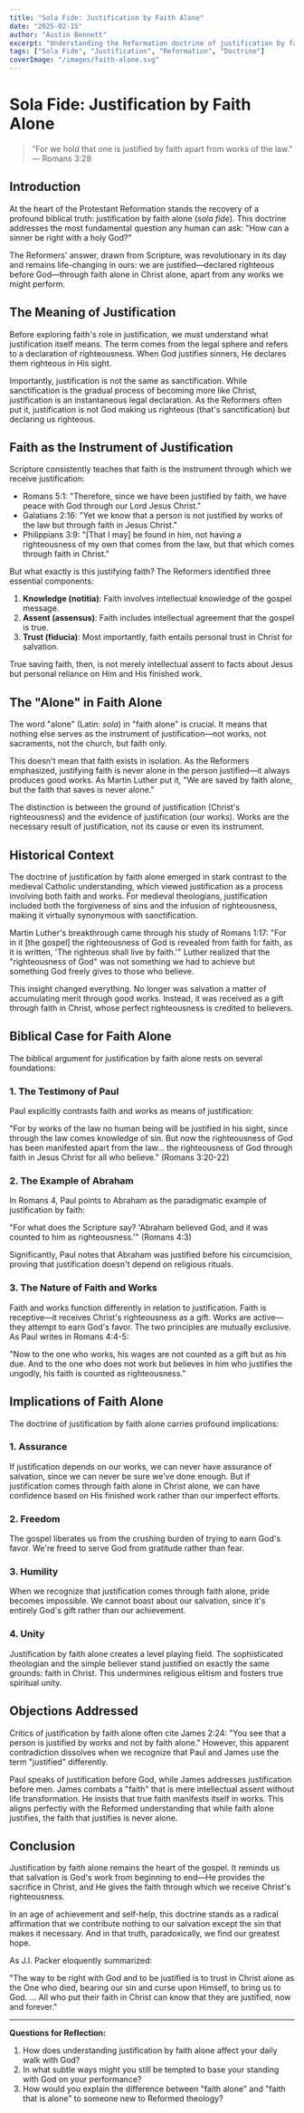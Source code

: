 ```yaml
---
title: "Sola Fide: Justification by Faith Alone"
date: "2025-02-15"
author: "Austin Bennett"
excerpt: "Understanding the Reformation doctrine of justification by faith alone and its central importance to the gospel."
tags: ["Sola Fide", "Justification", "Reformation", "Doctrine"]
coverImage: "/images/faith-alone.svg"
---
```


# Sola Fide: Justification by Faith Alone

> "For we hold that one is justified by faith apart from works of the law." — Romans 3:28

## Introduction

At the heart of the Protestant Reformation stands the recovery of a profound biblical truth: justification by faith alone (*sola fide*). This doctrine addresses the most fundamental question any human can ask: "How can a sinner be right with a holy God?"

The Reformers' answer, drawn from Scripture, was revolutionary in its day and remains life-changing in ours: we are justified—declared righteous before God—through faith alone in Christ alone, apart from any works we might perform.

## The Meaning of Justification

Before exploring faith's role in justification, we must understand what justification itself means. The term comes from the legal sphere and refers to a declaration of righteousness. When God justifies sinners, He declares them righteous in His sight.

Importantly, justification is not the same as sanctification. While sanctification is the gradual process of becoming more like Christ, justification is an instantaneous legal declaration. As the Reformers often put it, justification is not God making us righteous (that's sanctification) but declaring us righteous.

## Faith as the Instrument of Justification

Scripture consistently teaches that faith is the instrument through which we receive justification:

- Romans 5:1: "Therefore, since we have been justified by faith, we have peace with God through our Lord Jesus Christ."
- Galatians 2:16: "Yet we know that a person is not justified by works of the law but through faith in Jesus Christ."
- Philippians 3:9: "[That I may] be found in him, not having a righteousness of my own that comes from the law, but that which comes through faith in Christ."

But what exactly is this justifying faith? The Reformers identified three essential components:

1. **Knowledge (notitia)**: Faith involves intellectual knowledge of the gospel message.
2. **Assent (assensus)**: Faith includes intellectual agreement that the gospel is true.
3. **Trust (fiducia)**: Most importantly, faith entails personal trust in Christ for salvation.

True saving faith, then, is not merely intellectual assent to facts about Jesus but personal reliance on Him and His finished work.

## The "Alone" in Faith Alone

The word "alone" (Latin: *sola*) in "faith alone" is crucial. It means that nothing else serves as the instrument of justification—not works, not sacraments, not the church, but faith only.

This doesn't mean that faith exists in isolation. As the Reformers emphasized, justifying faith is never alone in the person justified—it always produces good works. As Martin Luther put it, "We are saved by faith alone, but the faith that saves is never alone."

The distinction is between the ground of justification (Christ's righteousness) and the evidence of justification (our works). Works are the necessary result of justification, not its cause or even its instrument.

## Historical Context

The doctrine of justification by faith alone emerged in stark contrast to the medieval Catholic understanding, which viewed justification as a process involving both faith and works. For medieval theologians, justification included both the forgiveness of sins and the infusion of righteousness, making it virtually synonymous with sanctification.

Martin Luther's breakthrough came through his study of Romans 1:17: "For in it [the gospel] the righteousness of God is revealed from faith for faith, as it is written, 'The righteous shall live by faith.'" Luther realized that the "righteousness of God" was not something we had to achieve but something God freely gives to those who believe.

This insight changed everything. No longer was salvation a matter of accumulating merit through good works. Instead, it was received as a gift through faith in Christ, whose perfect righteousness is credited to believers.

## Biblical Case for Faith Alone

The biblical argument for justification by faith alone rests on several foundations:

### 1. The Testimony of Paul

Paul explicitly contrasts faith and works as means of justification:

"For by works of the law no human being will be justified in his sight, since through the law comes knowledge of sin. But now the righteousness of God has been manifested apart from the law... the righteousness of God through faith in Jesus Christ for all who believe." (Romans 3:20-22)

### 2. The Example of Abraham

In Romans 4, Paul points to Abraham as the paradigmatic example of justification by faith:

"For what does the Scripture say? 'Abraham believed God, and it was counted to him as righteousness.'" (Romans 4:3)

Significantly, Paul notes that Abraham was justified before his circumcision, proving that justification doesn't depend on religious rituals.

### 3. The Nature of Faith and Works

Faith and works function differently in relation to justification. Faith is receptive—it receives Christ's righteousness as a gift. Works are active—they attempt to earn God's favor. The two principles are mutually exclusive. As Paul writes in Romans 4:4-5:

"Now to the one who works, his wages are not counted as a gift but as his due. And to the one who does not work but believes in him who justifies the ungodly, his faith is counted as righteousness."

## Implications of Faith Alone

The doctrine of justification by faith alone carries profound implications:

### 1. Assurance

If justification depends on our works, we can never have assurance of salvation, since we can never be sure we've done enough. But if justification comes through faith alone in Christ alone, we can have confidence based on His finished work rather than our imperfect efforts.

### 2. Freedom

The gospel liberates us from the crushing burden of trying to earn God's favor. We're freed to serve God from gratitude rather than fear.

### 3. Humility

When we recognize that justification comes through faith alone, pride becomes impossible. We cannot boast about our salvation, since it's entirely God's gift rather than our achievement.

### 4. Unity

Justification by faith alone creates a level playing field. The sophisticated theologian and the simple believer stand justified on exactly the same grounds: faith in Christ. This undermines religious elitism and fosters true spiritual unity.

## Objections Addressed

Critics of justification by faith alone often cite James 2:24: "You see that a person is justified by works and not by faith alone." However, this apparent contradiction dissolves when we recognize that Paul and James use the term "justified" differently.

Paul speaks of justification before God, while James addresses justification before men. James combats a "faith" that is mere intellectual assent without life transformation. He insists that true faith manifests itself in works. This aligns perfectly with the Reformed understanding that while faith alone justifies, the faith that justifies is never alone.

## Conclusion

Justification by faith alone remains the heart of the gospel. It reminds us that salvation is God's work from beginning to end—He provides the sacrifice in Christ, and He gives the faith through which we receive Christ's righteousness.

In an age of achievement and self-help, this doctrine stands as a radical affirmation that we contribute nothing to our salvation except the sin that makes it necessary. And in that truth, paradoxically, we find our greatest hope.

As J.I. Packer eloquently summarized:

"The way to be right with God and to be justified is to trust in Christ alone as the One who died, bearing our sin and curse upon Himself, to bring us to God. ... All who put their faith in Christ can know that they are justified, now and forever."

---

**Questions for Reflection:**

1. How does understanding justification by faith alone affect your daily walk with God?
2. In what subtle ways might you still be tempted to base your standing with God on your performance?
3. How would you explain the difference between "faith alone" and "faith that is alone" to someone new to Reformed theology?